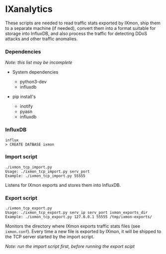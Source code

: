 # IXanalytics

These scripts are needed to read traffic stats exported by IXmon, ship them
to a separate machine (if needed), convert them into a format suitable for
storage into InfluxDB, and also process the traffic for detecting DDoS attacks
and other traffic anomalies.

### Dependencies
_Note: this list may be incomplete_

* System dependencies
    * python3-dev
    * influxdb

* pip install's
    * inotify
    * pyasn
    * influxdb 

### InfluxDB
```
influx
> CREATE DATBASE ixmon
```

### Import script
```
./ixmon_tcp_import.py
Usage: ./ixmon_tcp_import.py serv_port
Example: ./ixmon_tcp_import.py 55555
```

Listens for IXmon exports and stores them into InfluxDB.

### Export script
```
./ixmon_tcp_export.py 
Usage: ./ixmon_tcp_export.py serv_ip serv_port ixmon_exports_dir
Example: ./ixmon_tcp_export.py 127.0.0.1 55555 /tmp/ixmon-exports/
```

Monitors the directory where IXmon exports traffic stats files 
(see `ixmon.conf`). Every time a new file is exported by IXmon, it will be
shipped to the TCP server started by the import script.

_Note: run the import script first, before running the export scipt_


